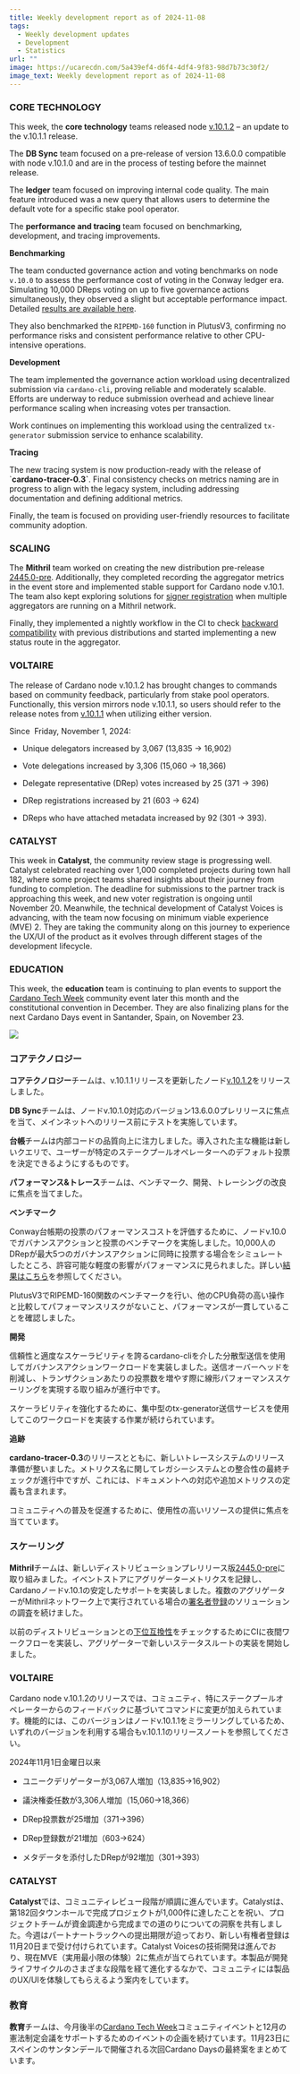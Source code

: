 ```yaml
---
title: Weekly development report as of 2024-11-08
tags:
  - Weekly development updates
  - Development
  - Statistics
url: ""
image: https://ucarecdn.com/5a439ef4-d6f4-4df4-9f83-98d7b73c30f2/
image_text: Weekly development report as of 2024-11-08
---
```


### CORE TECHNOLOGY

This week, the **core technology** teams released node [v.10.1.2](https://github.com/IntersectMBO/cardano-node/releases/tag/10.1.2) – an update to the v.10.1.1 release.

The **DB Sync** team focused on a pre-release of version 13.6.0.0 compatible with node v.10.1.0 and are in the process of testing before the mainnet release.

The **ledger** team focused on improving internal code quality. The main feature introduced was a new query that allows users to determine the default vote for a specific stake pool operator.

The **performance and tracing** team focused on benchmarking, development, and tracing improvements.

**Benchmarking**

The team conducted governance action and voting benchmarks on node `v.10.0` to assess the performance cost of voting in the Conway ledger era. Simulating 10,000 DReps voting on up to five governance actions simultaneously, they observed a slight but acceptable performance impact. Detailed [results are available here](https://updates.cardano.intersectmbo.org/reports/2024-10-performance-10.1.1).

They also benchmarked the `RIPEMD-160` function in PlutusV3, confirming no performance risks and consistent performance relative to other CPU-intensive operations.

**Development**

The team implemented the governance action workload using decentralized submission via `cardano-cli`, proving reliable and moderately scalable. Efforts are underway to reduce submission overhead and achieve linear performance scaling when increasing votes per transaction.

Work continues on implementing this workload using the centralized `tx-generator` submission service to enhance scalability.

**Tracing**

The new tracing system is now production-ready with the release of \`**cardano-tracer-0.3\`**. Final consistency checks on metrics naming are in progress to align with the legacy system, including addressing documentation and defining additional metrics.

Finally, the team is focused on providing user-friendly resources to facilitate community adoption.

### SCALING

The **Mithril** team worked on creating the new distribution pre-release [2445.0-pre](https://github.com/input-output-hk/mithril/releases/tag/2445.0-pre). Additionally, they completed recording the aggregator metrics in the event store and implemented stable support for Cardano node v.10.1. The team also kept exploring solutions for [signer registration](https://github.com/input-output-hk/mithril/issues/2029) when multiple aggregators are running on a Mithril network.

Finally, they implemented a nightly workflow in the CI to check [backward compatibility](https://github.com/input-output-hk/mithril/issues/2027) with previous distributions and started implementing a new status route in the aggregator.

### VOLTAIRE

The release of Cardano node v.10.1.2 has brought changes to commands based on community feedback, particularly from stake pool operators. Functionally, this version mirrors node v.10.1.1, so users should refer to the release notes from [v.10.1.1](https://github.com/IntersectMBO/cardano-node/releases/tag/10.1.1) when utilizing either version.

Since  Friday, November 1, 2024: 

*   Unique delegators increased by 3,067 (13,835 -> 16,902)
    
*   Vote delegations increased by 3,306 (15,060 -> 18,366)
    
*   Delegate representative (DRep) votes increased by 25 (371 -> 396)
    
*   DRep registrations increased by 21 (603 -> 624)
    
*   DReps who have attached metadata increased by 92 (301 -> 393).
    

### CATALYST

This week in **Catalyst**, the community review stage is progressing well. Catalyst celebrated reaching over 1,000 completed projects during town hall 182, where some project teams shared insights about their journey from funding to completion. The deadline for submissions to the partner track is approaching this week, and new voter registration is ongoing until November 20. Meanwhile, the technical development of Catalyst Voices is advancing, with the team now focusing on minimum viable experience (MVE) 2. They are taking the community along on this journey to experience the UX/UI of the product as it evolves through different stages of the development lifecycle.

### EDUCATION

This week, the **education** team is continuing to plan events to support the [Cardano Tech Week](https://lu.ma/jcsgq39k) community event later this month and the constitutional convention in December. They are also finalizing plans for the next Cardano Days event in Santander, Spain, on November 23.

![](https://ucarecdn.com/4b92462a-7561-4265-b317-3166d8f6df5b/-/preview/-/format/auto/-/quality/smart/)

### コアテクノロジー

**コアテクノロジー**チームは、v.10.1.1リリースを更新したノード[v.10.1.2](https://github.com/IntersectMBO/cardano-node/releases/tag/10.1.2)をリリースしました。

**DB Sync**チームは、ノードv.10.1.0対応のバージョン13.6.0.0プレリリースに焦点を当て、メインネットへのリリース前にテストを実施しています。

**台帳**チームは内部コードの品質向上に注力しました。導入された主な機能は新しいクエリで、ユーザーが特定のステークプールオペレーターへのデフォルト投票を決定できるようにするものです。

**パフォーマンス&トレース**チームは、ベンチマーク、開発、トレーシングの改良に焦点を当てました。

**ベンチマーク**

Conway台帳期の投票のパフォーマンスコストを評価するために、ノードv.10.0でガバナンスアクションと投票のベンチマークを実施しました。10,000人のDRepが最大5つのガバナンスアクションに同時に投票する場合をシミュレートしたところ、許容可能な軽度の影響がパフォーマンスに見られました。詳しい[結果はこちら](https://updates.cardano.intersectmbo.org/reports/2024-10-performance-10.1.1)を参照してください。

PlutusV3でRIPEMD-160関数のベンチマークを行い、他のCPU負荷の高い操作と比較してパフォーマンスリスクがないこと、パフォーマンスが一貫していることを確認しました。

**開発**

信頼性と適度なスケーラビリティを誇るcardano-cliを介した分散型送信を使用してガバナンスアクションワークロードを実装しました。送信オーバーヘッドを削減し、トランザクションあたりの投票数を増やす際に線形パフォーマンススケーリングを実現する取り組みが進行中です。

スケーラビリティを強化するために、集中型のtx-generator送信サービスを使用してこのワークロードを実装する作業が続けられています。

**追跡**

**cardano-tracer-0.3**のリリースとともに、新しいトレースシステムのリリース準備が整いました。メトリクス名に関してレガシーシステムとの整合性の最終チェックが進行中ですが、これには、ドキュメントへの対応や追加メトリクスの定義も含まれます。

コミュニティへの普及を促進するために、使用性の高いリソースの提供に焦点を当てています。

### スケーリング

**Mithril**チームは、新しいディストリビューションプレリリース版[2445.0-pre](https://github.com/input-output-hk/mithril/releases/tag/2445.0-pre)に取り組みました。イベントストアにアグリゲーターメトリクスを記録し、Cardanoノードv.10.1の安定したサポートを実装しました。複数のアグリゲーターがMithrilネットワーク上で実行されている場合の[署名者登録](https://github.com/input-output-hk/mithril/issues/2029)のソリューションの調査を続けました。

以前のディストリビューションとの[下位互換性](https://github.com/input-output-hk/mithril/issues/2027)をチェックするためにCIに夜間ワークフローを実装し、アグリゲーターで新しいステータスルートの実装を開始しました。

### VOLTAIRE

Cardano node v.10.1.2のリリースでは、コミュニティ、特にステークプールオペレーターからのフィードバックに基づいてコマンドに変更が加えられています。機能的には、このバージョンはノードv.10.1.1をミラーリングしているため、いずれのバージョンを利用する場合もv.10.1.1のリリースノートを参照してください。

2024年11月1日金曜日以来 

*   ユニークデリゲーターが3,067人増加（13,835->16,902）
    
*   議決権委任数が3,306人増加（15,060->18,366）
    
*   DRep投票数が25増加（371->396）
    
*   DRep登録数が21増加（603->624）
    
*   メタデータを添付したDRepが92増加（301->393）
    

### CATALYST

**Catalyst**では、コミュニティレビュー段階が順調に進んでいます。Catalystは、第182回タウンホールで完成プロジェクトが1,000件に達したことを祝い、プロジェクトチームが資金調達から完成までの道のりについての洞察を共有しました。今週はパートナートラックへの提出期限が迫っており、新しい有権者登録は11月20日まで受け付けられています。Catalyst Voicesの技術開発は進んでおり、現在MVE（実用最小限の体験）2に焦点が当てられています。本製品が開発ライフサイクルのさまざまな段階を経て進化するなかで、コミュニティには製品のUX/UIを体験してもらえるよう案内をしています。

### 教育

**教育**チームは、今月後半の[Cardano Tech Week](https://lu.ma/jcsgq39k)コミュニティイベントと12月の憲法制定会議をサポートするためのイベントの企画を続けています。11月23日にスペインのサンタンデールで開催される次回Cardano Daysの最終案をまとめています。
